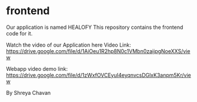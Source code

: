 # frontend
Our application is named HEALOFY
This repository contains the frontend code for it.

Watch the video of our Application here
Video Link:
https://drive.google.com/file/d/1AiOeu1R2hp8N0c1VMbn0zaijpgNoeXXS/view

Webapp video demo link:
https://drive.google.com/file/d/1zWxfOVCEyuI4eyqnvcsDGlxK3anpm5Kr/view

By Shreya Chavan
